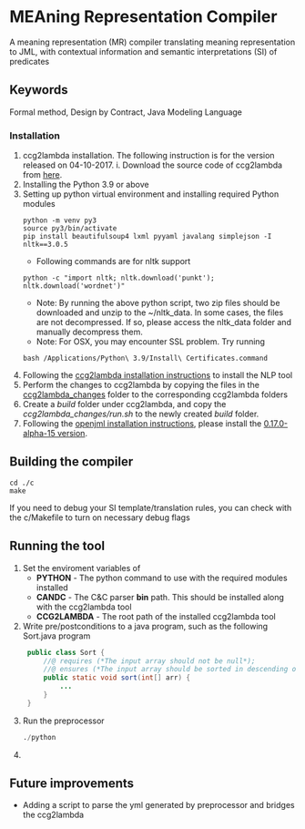 # MEAning Representation Compiler

A meaning representation (MR) compiler translating meaning representation to JML, with contextual information and semantic interpretations (SI) of predicates

## Keywords
Formal method, Design by Contract, Java Modeling Language

### Installation
1. ccg2lambda installation. The following instruction is for the version released on 04-10-2017.
	i. Download the source code of ccg2lambda from [here](https://github.com/mynlp/ccg2lambda/archive/refs/tags/eacl2017.tar.gz).
2. Installing the Python 3.9 or above
3. Setting up python virtual environment and installing required Python modules
	```
	python -m venv py3
	source py3/bin/activate
	pip install beautifulsoup4 lxml pyyaml javalang simplejson -I nltk==3.0.5
	```
	- Following commands are for nltk support
	```
	python -c "import nltk; nltk.download('punkt'); nltk.download('wordnet')"
	```
	- Note: By running the above python script, two zip files should be downloaded and unzip to the ~/nltk_data. In some cases, the files are not decompressed. If so, please access the nltk_data folder and manually decompress them.
	- Note: For OSX, you may encounter SSL problem. Try running
	``` 
	bash /Applications/Python\ 3.9/Install\ Certificates.command
	```
3. Following the [ccg2lambda installation instructions](https://github.com/mynlp/ccg2lambda) to install the NLP tool
4. Perform the changes to ccg2lambda by copying the files in the [ccg2lambda_changes](./ccg2lambda/changes/src) folder to the corresponding ccg2lambda folders
5. Create a *build* folder under ccg2lambda, and copy the *ccg2lambda_changes/run.sh* to the newly created *build* folder.
6. Following the [openjml installation instructions](https://www.openjml.org/downloads/), please install the [0.17.0-alpha-15 version](https://github.com/OpenJML/OpenJML/releases/tag/0.17.0-alpha-15).

## Building the compiler
```
cd ./c
make
```
If you need to debug your SI template/translation rules, you can check with the c/Makefile to turn on necessary debug flags

## Running the tool
1. Set the enviroment variables of 
   	- **PYTHON** - The python command to use with the required modules installed
   	- **CANDC** - The C&C parser **bin** path. This should be installed along with the ccg2lambda tool
   	- **CCG2LAMBDA** - The root path of the installed ccg2lambda tool
2. Write pre/postconditions to a java program, such as the following Sort.java program
   ```java
	public class Sort {
		//@ requires (*The input array should not be null*);
		//@ ensures (*The input array should be sorted in descending order*);
		public static void sort(int[] arr) {
			...
		}
	}
   ```
3. Run the preprocessor
   ```python
   ./python
   ```
4. 


## Future improvements
- Adding a script to parse the yml generated by preprocessor and bridges the ccg2lambda
